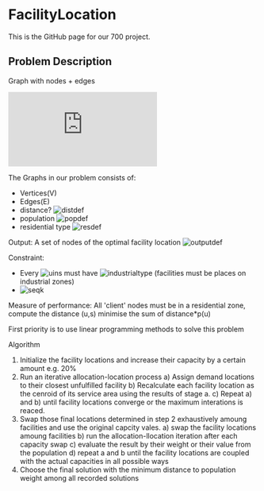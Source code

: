 # FacilityLocation
This is the GitHub page for our 700 project.

## Problem Description  
Graph with nodes + edges

![Graph Equation](https://latex.codecogs.com/gif.latex?G&space;=&space;(V,E,w,p,type,k))

The Graphs in our problem consists of:
 - Vertices(V)
 - Edges(E)
 - distance? ![distdef](https://latex.codecogs.com/gif.latex?\dpi{100}&space;w&space;=&space;E\rightarrow&space;\mathbb{R})
 - population ![popdef](https://latex.codecogs.com/gif.latex?\dpi{100}&space;p&space;=&space;E\rightarrow&space;\mathbb{N})
 - residential type  ![resdef](https://latex.codecogs.com/gif.latex?\inline&space;\dpi{100}&space;t:V&space;{\color{Red}&space;\textbf{(type&space;of&space;node)}}\rightarrow&space;T&space;{\color{Red}&space;\textbf{(set&space;of&space;node&space;types)}})

Output: A set of nodes of the optimal facility location ![outputdef](https://latex.codecogs.com/gif.latex?\dpi{100}&space;S&space;\subseteq&space;V)

Constraint:
 - Every ![uins](https://latex.codecogs.com/gif.latex?\dpi{100}&space;u&space;\in&space;S) must have ![industrialtype](https://latex.codecogs.com/gif.latex?\dpi{100}&space;t(w)&space;=&space;industrial) (facilities must be places on industrial zones)
 - ![seqk](https://latex.codecogs.com/gif.latex?\dpi{100}&space;\left&space;|&space;s&space;\right&space;|&space;=&space;k) 

Measure of performance: All 'client' nodes must be in a residential zone, compute the distance (u,s) minimise the sum of distance*p(u)

First priority is to use linear programming methods to solve this problem

Algorithm
1) Initialize the facility locations and increase their capacity by a certain amount e.g. 20%
2) Run an iterative allocation-location process
      a) Assign demand locations to their closest unfulfilled facility
      b) Recalculate each facility location as the cenroid of its service area using the results of stage a.
      c) Repeat a) and b) until facility locations converge or the maximum interations is reaced.
3) Swap those final locations determined in step 2 exhaustively amoung facilities and use the original capcity vales.
      a) swap the facility locations amoung facilities
      b) run the allocation-llocation iteration after each capacity swap
      c) evaluate the result by their weight or their value from the population
      d) repeat a and b until the facility locations are coupled with the  actual capacities in all possible ways
4) Choose the final solution with the minimum distance to population weight among all recorded solutions     

